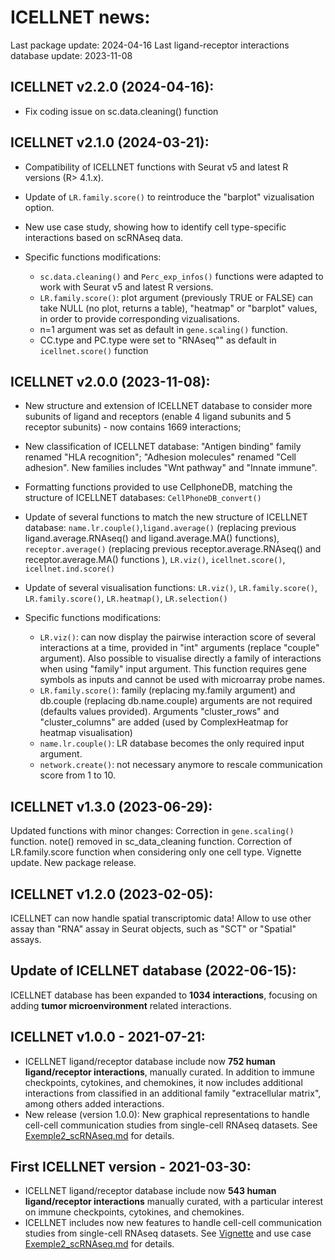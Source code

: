 # ICELLNET news:

Last package update: 2024-04-16
Last ligand-receptor interactions database update: 2023-11-08

## ICELLNET v2.2.0 (2024-04-16):
- Fix coding issue on sc.data.cleaning() function

## ICELLNET v2.1.0 (2024-03-21):
- Compatibility of ICELLNET functions with Seurat v5 and latest R versions (R> 4.1.x).
- Update of `LR.family.score()` to reintroduce the "barplot" vizualisation option.
- New use case study, showing how to identify cell type-specific interactions based on scRNAseq data.

- Specific functions modifications:
  - `sc.data.cleaning()` and  `Perc_exp_infos()` functions were adapted to work with Seurat v5 and latest R versions. 
  - `LR.family.score()`: plot argument (previously TRUE or FALSE) can take NULL (no plot, returns a table), "heatmap" or "barplot" values, in order to provide corresponding vizualisations.
  - n=1 argument was set as default in `gene.scaling()` function. 
  - CC.type and PC.type were set to "RNAseq"" as default in `icellnet.score()` function


## ICELLNET v2.0.0 (2023-11-08): 
- New structure and extension of ICELLNET database to consider more subunits of ligand and receptors (enable 4 ligand subunits and 5 receptor subunits)  - now contains 1669 interactions;
- New classification of ICELLNET database: "Antigen binding" family renamed "HLA recognition"; "Adhesion molecules" renamed "Cell adhesion". New families includes "Wnt pathway" and "Innate immune".
- Formatting functions provided to use CellphoneDB, matching the structure of ICELLNET databases: `CellPhoneDB_convert()` 
- Update of several functions to match the new structure of ICELLNET database: `name.lr.couple()`,`ligand.average()` (replacing previous ligand.average.RNAseq() and ligand.average.MA() functions), `receptor.average()` (replacing previous receptor.average.RNAseq() and receptor.average.MA() functions ), `LR.viz()`, `icellnet.score()`, `icellnet.ind.score()`
- Update of several visualisation functions: `LR.viz()`, `LR.family.score()`, `LR.family.score()`, `LR.heatmap()`, `LR.selection()`

- Specific functions modifications: 
    - `LR.viz()`: can now display the pairwise interaction score of several interactions at a time, provided in "int" arguments (replace "couple" argument). Also possible to visualise directly a family of interactions when using "family" input argument. This function requires gene symbols as inputs and cannot be used with microarray probe names.
    - `LR.family.score()`: family (replacing my.family argument) and db.couple (replacing db.name.couple) arguments are not required (defaults values provided). Arguments "cluster_rows" and "cluster_columns" are added (used by ComplexHeatmap for heatmap visualisation) 
    - `name.lr.couple()`: LR database becomes the only required input argument.
    - `network.create()`: not necessary anymore to rescale communication score from 1 to 10. 


## ICELLNET v1.3.0 (2023-06-29):
Updated functions with minor changes:  Correction in `gene.scaling()` function. note() removed in sc_data_cleaning function. Correction of LR.family.score function when considering only one cell type. Vignette update.
New package release. 

## ICELLNET v1.2.0 (2023-02-05):
ICELLNET can now handle spatial transcriptomic data!
Allow to use other assay than "RNA" assay in Seurat objects, such as "SCT" or "Spatial" assays.

## Update of ICELLNET database (2022-06-15):
ICELLNET database has been expanded to **1034 interactions**, focusing on adding **tumor microenvironment** related interactions.

## ICELLNET v1.0.0 - 2021-07-21:
- ICELLNET ligand/receptor database include now **752 human ligand/receptor interactions**, manually curated. In addition to immune checkpoints, cytokines, and chemokines, it now includes additional interactions from classified in an additional family "extracellular matrix", among others added interactions.
- New release (version 1.0.0): New graphical representations to handle cell-cell communication studies from single-cell RNAseq datasets. See [Exemple2_scRNAseq.md](https://github.com/soumelis-lab/ICELLNET/blob/master/Exemple2_scRNAseq.md) for details.

## First ICELLNET version - 2021-03-30:
- ICELLNET ligand/receptor database include now **543 human ligand/receptor interactions** manually curated, with a particular interest on immune checkpoints, cytokines, and chemokines.
- ICELLNET includes now new features to handle cell-cell communication studies from single-cell RNAseq datasets. See [Vignette](https://github.com/soumelis-lab/ICELLNET/blob/master/Vignette.md) and use case [Exemple2_scRNAseq.md](https://github.com/soumelis-lab/ICELLNET/blob/master/Exemple2_scRNAseq.md) for details.



